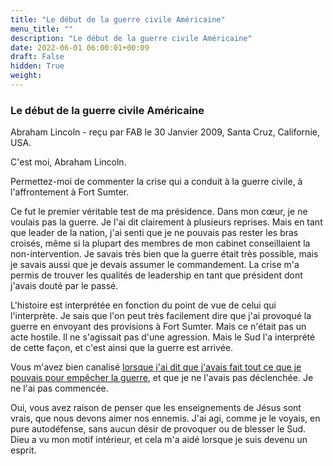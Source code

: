 ```yaml
---
title: "Le début de la guerre civile Américaine"
menu_title: ""
description: "Le début de la guerre civile Américaine"
date: 2022-06-01 06:00:01+00:09
draft: False
hidden: True
weight:
---
```

### Le début de la guerre civile Américaine

Abraham Lincoln - reçu par FAB le 30 Janvier 2009, Santa Cruz, Californie, USA.

C'est moi, Abraham Lincoln.

Permettez-moi de commenter la crise qui a conduit à la guerre civile, à l'affrontement à Fort Sumter.

Ce fut le premier véritable test de ma présidence. Dans mon cœur, je ne voulais pas la guerre. Je l'ai dit clairement à plusieurs reprises. Mais en tant que leader de la nation, j'ai senti que je ne pouvais pas rester les bras croisés, même si la plupart des membres de mon cabinet conseillaient la non-intervention. Je savais très bien que la guerre était très possible, mais je savais aussi que je devais assumer le commandement. La crise m'a permis de trouver les qualités de leadership en tant que président dont j'avais douté par le passé.

L'histoire est interprétée en fonction du point de vue de celui qui l'interprète. Je sais que l'on peut très facilement dire que j'ai provoqué la guerre en envoyant des provisions à Fort Sumter. Mais ce n'était pas un acte hostile. Il ne s'agissait pas d'une agression. Mais le Sud l'a interprété de cette façon, et c'est ainsi que la guerre est arrivée.

Vous m'avez bien canalisé [lorsque j'ai dit que j'avais fait tout ce que je pouvais pour empêcher la guerre](/fr-contemporary-messages/fr-contemporary-messages-by-date-order/fr-contemporary-messages-2005/fr-2005-6-30-1-fab-abraham-lincoln/), et que je ne l'avais pas déclenchée. Je ne l'ai pas commencée.

Oui, vous avez raison de penser que les enseignements de Jésus sont vrais, que nous devons aimer nos ennemis. J'ai agi, comme je le voyais, en pure autodéfense, sans aucun désir de provoquer ou de blesser le Sud. Dieu a vu mon motif intérieur, et cela m'a aidé lorsque je suis devenu un esprit.